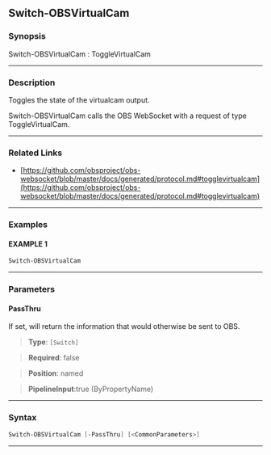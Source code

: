 Switch-OBSVirtualCam
--------------------
### Synopsis
Switch-OBSVirtualCam : ToggleVirtualCam

---
### Description

Toggles the state of the virtualcam output.


Switch-OBSVirtualCam calls the OBS WebSocket with a request of type ToggleVirtualCam.

---
### Related Links
* [https://github.com/obsproject/obs-websocket/blob/master/docs/generated/protocol.md#togglevirtualcam](https://github.com/obsproject/obs-websocket/blob/master/docs/generated/protocol.md#togglevirtualcam)



---
### Examples
#### EXAMPLE 1
```PowerShell
Switch-OBSVirtualCam
```

---
### Parameters
#### **PassThru**

If set, will return the information that would otherwise be sent to OBS.



> **Type**: ```[Switch]```

> **Required**: false

> **Position**: named

> **PipelineInput**:true (ByPropertyName)



---
### Syntax
```PowerShell
Switch-OBSVirtualCam [-PassThru] [<CommonParameters>]
```
---
